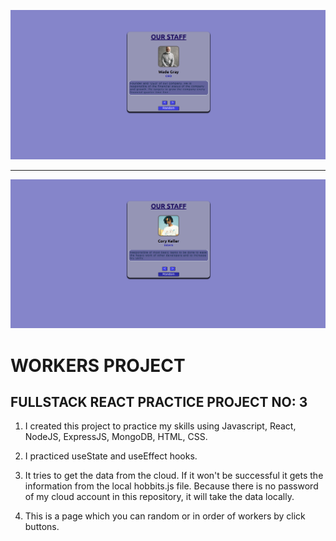![example1](client/src/workersProject1.png)

<hr>

![example2](client/src/workersProject2.png)

# WORKERS PROJECT

## FULLSTACK REACT PRACTICE PROJECT NO: 3

1. I created this project to practice my skills using Javascript, React, NodeJS, ExpressJS, MongoDB, HTML, CSS.

2. I practiced useState and useEffect hooks.

3. It tries to get the data from the cloud. If it won't be successful it gets the information from the local hobbits.js file. Because there is no password of my cloud account in this repository, it will take the data locally.

4. This is a page which you can random or in order of workers by click buttons.